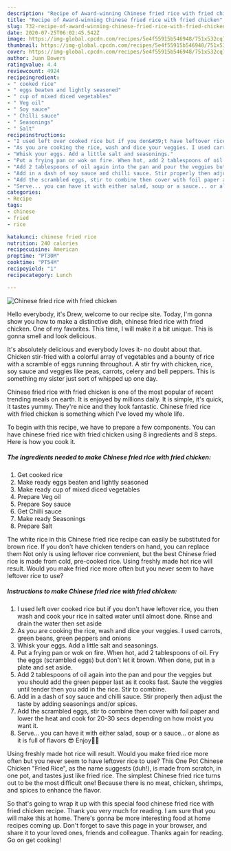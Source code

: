 ```yaml
---
description: "Recipe of Award-winning Chinese fried rice with fried chicken"
title: "Recipe of Award-winning Chinese fried rice with fried chicken"
slug: 732-recipe-of-award-winning-chinese-fried-rice-with-fried-chicken
date: 2020-07-25T06:02:45.542Z
image: https://img-global.cpcdn.com/recipes/5e4f55915b546948/751x532cq70/chinese-fried-rice-with-fried-chicken-recipe-main-photo.jpg
thumbnail: https://img-global.cpcdn.com/recipes/5e4f55915b546948/751x532cq70/chinese-fried-rice-with-fried-chicken-recipe-main-photo.jpg
cover: https://img-global.cpcdn.com/recipes/5e4f55915b546948/751x532cq70/chinese-fried-rice-with-fried-chicken-recipe-main-photo.jpg
author: Juan Bowers
ratingvalue: 4.4
reviewcount: 4924
recipeingredient:
- " cooked rice"
- " eggs beaten and lightly seasoned"
- " cup of mixed diced vegetables"
- " Veg oil"
- " Soy sauce"
- " Chilli sauce"
- " Seasonings"
- " Salt"
recipeinstructions:
- "I used left over cooked rice but if you don&#39;t have leftover rice, you then wash and cook your rice in salted water until almost done. Rinse and drain the water then set aside"
- "As you are cooking the rice, wash and dice your veggies. I used carrots, green beans, green peppers and onions"
- "Whisk your eggs. Add a little salt and seasonings."
- "Put a frying pan or wok on fire. When hot, add 2 tablespoons of oil. Fry the eggs (scrambled eggs) but don&#39;t let it brown. When done, put in a plate and set aside."
- "Add 2 tablespoons of oil again into the pan and pour the veggies but you should add the green pepper last as it cooks fast. Saute the veggies until tender then you add in the rice. Stir to combine."
- "Add in a dash of soy sauce and chilli sauce. Stir properly then adjust the taste by adding seasonings and/or spices."
- "Add the scrambled eggs, stir to combine then cover with foil paper and lower the heat and cook for 20-30 secs depending on how moist you want it."
- "Serve... you can have it with either salad, soup or a sauce... or alone as it is full of flavors 😎 Enjoy🥗😋"
categories:
- Recipe
tags:
- chinese
- fried
- rice

katakunci: chinese fried rice 
nutrition: 240 calories
recipecuisine: American
preptime: "PT30M"
cooktime: "PT54M"
recipeyield: "1"
recipecategory: Lunch

---
```



![Chinese fried rice with fried chicken](https://img-global.cpcdn.com/recipes/5e4f55915b546948/751x532cq70/chinese-fried-rice-with-fried-chicken-recipe-main-photo.jpg)

Hello everybody, it's Drew, welcome to our recipe site. Today, I'm gonna show you how to make a distinctive dish, chinese fried rice with fried chicken. One of my favorites. This time, I will make it a bit unique. This is gonna smell and look delicious.

It&#39;s absolutely delicious and everybody loves it- no doubt about that. Chicken stir-fried with a colorful array of vegetables and a bounty of rice with a scramble of eggs running throughout. A stir fry with chicken, rice, soy sauce and veggies like peas, carrots, celery and bell peppers. This is something my sister just sort of whipped up one day.

Chinese fried rice with fried chicken is one of the most popular of recent trending meals on earth. It is enjoyed by millions daily. It is simple, it's quick, it tastes yummy. They're nice and they look fantastic. Chinese fried rice with fried chicken is something which I've loved my whole life.


To begin with this recipe, we have to prepare a few components. You can have chinese fried rice with fried chicken using 8 ingredients and 8 steps. Here is how you cook it.

<!--inarticleads1-->

##### The ingredients needed to make Chinese fried rice with fried chicken:

1. Get  cooked rice
1. Make ready  eggs beaten and lightly seasoned
1. Make ready  cup of mixed diced vegetables
1. Prepare  Veg oil
1. Prepare  Soy sauce
1. Get  Chilli sauce
1. Make ready  Seasonings
1. Prepare  Salt


The white rice in this Chinese fried rice recipe can easily be substituted for brown rice. If you don&#39;t have chicken tenders on hand, you can replace them Not only is using leftover rice convenient, but the best Chinese fried rice is made from cold, pre-cooked rice. Using freshly made hot rice will result. Would you make fried rice more often but you never seem to have leftover rice to use? 

<!--inarticleads2-->

##### Instructions to make Chinese fried rice with fried chicken:

1. I used left over cooked rice but if you don&#39;t have leftover rice, you then wash and cook your rice in salted water until almost done. Rinse and drain the water then set aside
1. As you are cooking the rice, wash and dice your veggies. I used carrots, green beans, green peppers and onions
1. Whisk your eggs. Add a little salt and seasonings.
1. Put a frying pan or wok on fire. When hot, add 2 tablespoons of oil. Fry the eggs (scrambled eggs) but don&#39;t let it brown. When done, put in a plate and set aside.
1. Add 2 tablespoons of oil again into the pan and pour the veggies but you should add the green pepper last as it cooks fast. Saute the veggies until tender then you add in the rice. Stir to combine.
1. Add in a dash of soy sauce and chilli sauce. Stir properly then adjust the taste by adding seasonings and/or spices.
1. Add the scrambled eggs, stir to combine then cover with foil paper and lower the heat and cook for 20-30 secs depending on how moist you want it.
1. Serve... you can have it with either salad, soup or a sauce... or alone as it is full of flavors 😎 Enjoy🥗😋


Using freshly made hot rice will result. Would you make fried rice more often but you never seem to have leftover rice to use? This One Pot Chinese Chicken &#34;Fried Rice&#34;, as the name suggests (duh!), is made from scratch, in one pot, and tastes just like fried rice. The simplest Chinese fried rice turns out to be the most difficult one! Because there is no meat, chicken, shrimps, and spices to enhance the flavor. 

So that's going to wrap it up with this special food chinese fried rice with fried chicken recipe. Thank you very much for reading. I am sure that you will make this at home. There's gonna be more interesting food at home recipes coming up. Don't forget to save this page in your browser, and share it to your loved ones, friends and colleague. Thanks again for reading. Go on get cooking!
